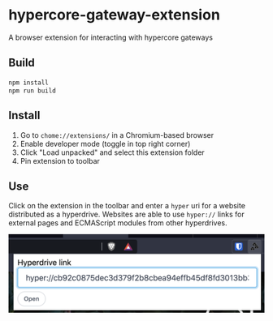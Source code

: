 # hypercore-gateway-extension
A browser extension for interacting with hypercore gateways

## Build

```
npm install
npm run build
```

## Install

1. Go to `chome://extensions/` in a Chromium-based browser
2. Enable developer mode (toggle in top right corner)
3. Click "Load unpacked" and select this extension folder
4. Pin extension to toolbar

## Use
Click on the extension in the toolbar and enter a `hyper` uri for a website distributed as a hyperdrive.
Websites are able to use `hyper://` links for external pages and ECMAScript modules from other hyperdrives.

![Hypercore gateway extension](/images/extension.png)